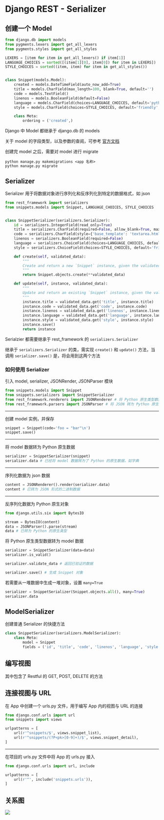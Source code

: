 # Django REST - Serializer

## 创建一个 Model

```py
from django.db import models
from pygments.lexers import get_all_lexers
from pygments.styles import get_all_styles

LEXERS = [item for item in get_all_lexers() if item[1]]
LANGUAGE_CHOICES = sorted([(item[1][0], item[0]) for item in LEXERS])
STYLE_CHOICES = sorted((item, item) for item in get_all_styles())


class Snippet(models.Model):
    created = models.DateTimeField(auto_now_add=True)
    title = models.CharField(max_length=100, blank=True, default='')
    code = models.TextField()
    linenos = models.BooleanField(default=False)
    language = models.CharField(choices=LANGUAGE_CHOICES, default='python', max_length=100)
    style = models.CharField(choices=STYLE_CHOICES, default='friendly', max_length=100)

    class Meta:
        ordering = ('created',)
```

Django 中 Model 都继承于 django.db 的 models

关于 model 的字段类型，以及参数的查阅，可参考 [官方文档](https://docs.djangoproject.com/en/1.11/ref/models/fields/)

创建完 model 之后，需要对 model 进行 migrate

```shell
python manage.py makemigrations <app 名称>
python manage.py migrate
```

## Serializer

Serializer 用于将数据对象进行序列化和反序列化到特定的数据格式，如 json

```py
from rest_framework import serializers
from snippets.models import Snippet, LANGUAGE_CHOICES, STYLE_CHOICES


class SnippetSerializer(serializers.Serializer):
    id = serializers.IntegerField(read_only=True)
    title = serializers.CharField(required=False, allow_blank=True, max_length=100)
    code = serializers.CharField(style={'base_template': 'textarea.html'})
    linenos = serializers.BooleanField(required=False)
    language = serializers.ChoiceField(choices=LANGUAGE_CHOICES, default='python')
    style = serializers.ChoiceField(choices=STYLE_CHOICES, default='friendly')

    def create(self, validated_data):
        """
        Create and return a new `Snippet` instance, given the validated data.
        """
        return Snippet.objects.create(**validated_data)

    def update(self, instance, validated_data):
        """
        Update and return an existing `Snippet` instance, given the validated data.
        """
        instance.title = validated_data.get('title', instance.title)
        instance.code = validated_data.get('code', instance.code)
        instance.linenos = validated_data.get('linenos', instance.linenos)
        instance.language = validated_data.get('language', instance.language)
        instance.style = validated_data.get('style', instance.style)
        instance.save()
        return instance
```

Serialzier 都需要继承于 rest_framework 的 `serializers.Serializer`

继承于 `serializers.Serializer` 的类，需实现 `create()` 和 `update()` 方法，当调用 `serializer.save()` 是，将会用到这两个方法

### 如何使用 Serializer

引入 model, serializer, JSONRender, JSONParser 模块

```py
from snippets.models import Snippet
from snippets.serializers import SnippetSerializer
from rest_framework.renderers import JSONRenderer # 将 Python 原生类型数据转为 JSON
from rest_framework.parsers import JSONParser # 将 JSON 转为 Python 原生类型数据
```

---

创建 model 实例，并保存

```py
snippet = Snippet(code='foo = "bar"\n')
snippet.save()
```

---

将 model 数据转为 Python 原生数据

```py
serializer = SnippetSerializer(snippet)
serializer.data # 已经将 model 数据转为了 Python 的原生数据，如字典
```

---

序列化数据为 json 数据

```py
content = JSONRenderer().render(serializer.data)
content # 已转为 JSON 形式的二进制数据
```

---

反序列化数据为 Python 原生对象

```py
from django.utils.six import BytesIO

stream = BytesIO(content)
data = JSONParser().parse(stream)
data # 已转为 Python 的原生类型
```

将 Python 原生类型数据转为 model 数据

```py
serializer = SnippetSerializer(data=data)
serializer.is_valid()

serializer.validate_data # 返回已验证的数据

serializer.save() # 生成 Snippet 对象
```

若需要从一堆数据中生成一堆对象，设置 `many=True`

```py
serializer = SnippetSerializer(Snippet.objects.all(), many=True)
serializer.data
```

## ModelSerializer

创建普通 Serializer 的快捷方法

```py
class SnippetSerializer(serializers.ModelSerializer):
    class Meta:
        model = Snippet
        fields = ('id', 'title', 'code', 'linenos', 'language', 'style')
```

## 编写视图

其中包含了 Restful 的 GET, POST, DELETE 的方法

## 连接视图与 URL

在 App 中创建一个 urls.py 文件，用于编写 App 内的视图与 URL 的连接

```py
from django.conf.urls import url
from snippets import views

urlpatterns = [
	url(r'^snippets/$', views.snippet_list),
	url(r'^snippets/(?P<pk>[0-9]+)/$', views.snippet_detail),
]
```

---


在项目的 urls.py 文件中将 App 的 urls.py 接入

```py
from django.conf.urls import url, include

urlpatterns = [
	url(r'^', include('snippets.urls')),
]
```

## 关系图

![](https://ws3.sinaimg.cn/large/006tKfTcgy1fg8fgyw61wj31kw0azaee.jpg)

